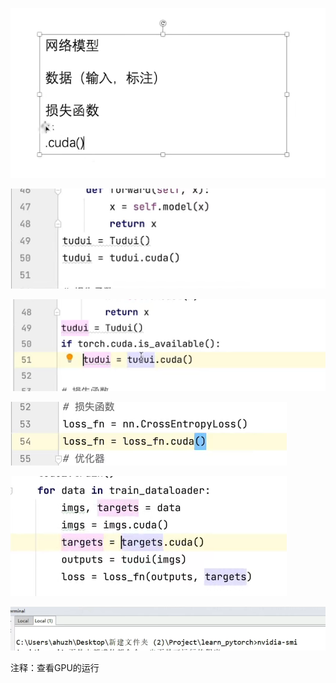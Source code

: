 ![](assets/2022-04-07-16-19-52-image.png)

![](assets/2022-04-07-16-20-50-image.png)

![](assets/2022-04-07-16-21-45-image.png)

![](assets/2022-04-07-16-20-59-image.png)

![](assets/2022-04-07-16-21-20-image.png)

![](assets/2022-04-07-16-24-19-image.png)

注释：查看GPU的运行

